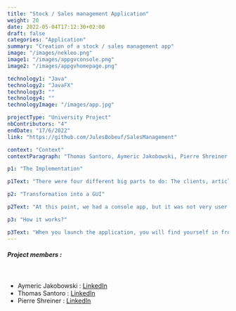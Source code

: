 ```yaml
---
title: "Stock / Sales management Application"
weight: 20
date: 2022-05-04T17:12:30+02:00
draft: false
categories: "Application"
summary: "Creation of a stock / sales management app"
image: "/images/nekleo.png"
image1: "/images/appgvconsole.png"
image2: "/images/appgvhomepage.png"

technology1: "Java"
technology2: "JavaFX"
technology3: ""
technology4: ""
technologyImage: "/images/app.jpg"

projectType: "University Project"
nbContributors: "4"
endDate: "17/6/2022"
link: "https://github.com/JulesBobeuf/SalesManagement"

context: "Context"
contextParagraph: "Thomas Santoro, Aymeric Jakobowski, Pierre Shreiner and I had to develop a management/sales app that would be suitable for a company. We had just 2 weeks to do it, and there was a lot to be done: the program in itself, the adaptation into a GUI app, the unitary tests and much more. The technologies we had to use were Java and JavaFX."

p1: "The Implementation"

p1Text: "There were four different big parts to do: The clients, articles and stocks parts first, then the lists to keep track of the cart of the buyer. I mainly worked on the last three parts with the help of Pierre Shreiner, one of my mates. The other two, Thomas Santoro and Aymeric Jakobowski, worked on the Client part as well as some management class assignment we had to do."

p2: "Transformation into a GUI"

p2Text: "At this point, we had a console app, but it was not very user friendly. We then logically had to transform it into a Graphic User Interface to improve that. There were multiple views that were all linked together. With the help of buttons and listboxes, we managed to display all the required data and functionalities we programmed earlier."

p3: "How it works?"

p3Text: "When you launch the application, you will find yourself in front of a GUI that will let you select which part you would like to access: clients, stocks... Afterwards, you will have menus that will open up, which will let you choose whether if you want to see the current data, if you want to add, update or delete data and so on. You could also select how you would want the data to be sorted. As a whole, the app is quite complete, especially for first year students."
---
```

##### Project members :
&nbsp;
- Aymeric Jakobowski : [LinkedIn](https://www.linkedin.com/in/aymeric-jakobowski/)
- Thomas Santoro : [LinkedIn](https://www.linkedin.com/in/thomas-santoro/)
- Pierre Shreiner : [LinkedIn](https://www.linkedin.com/in/pierre-schreiner/)
